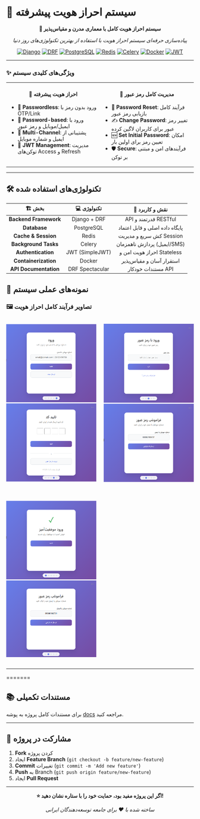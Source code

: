 # 🔐 سیستم احراز هویت پیشرفته

<div align="center">

**🚀 سیستم احراز هویت کامل با معماری مدرن و مقیاس‌پذیر**

*پیاده‌سازی حرفه‌ای سیستم احراز هویت با استفاده از بهترین تکنولوژی‌های روز دنیا*

[![Django](https://img.shields.io/badge/Django-092E20?style=for-the-badge&logo=django&logoColor=white)](https://djangoproject.com/)
[![DRF](https://img.shields.io/badge/Django_REST-ff1709?style=for-the-badge&logo=django&logoColor=white)](https://www.django-rest-framework.org/)
[![PostgreSQL](https://img.shields.io/badge/PostgreSQL-316192?style=for-the-badge&logo=postgresql&logoColor=white)](https://postgresql.org/)
[![Redis](https://img.shields.io/badge/Redis-DC382D?style=for-the-badge&logo=redis&logoColor=white)](https://redis.io/)
[![Celery](https://img.shields.io/badge/Celery-37B24D?style=for-the-badge&logo=celery&logoColor=white)](https://docs.celeryproject.org/)
[![Docker](https://img.shields.io/badge/Docker-2496ED?style=for-the-badge&logo=docker&logoColor=white)](https://docker.com/)
[![JWT](https://img.shields.io/badge/JWT-000000?style=for-the-badge&logo=JSON%20web%20tokens&logoColor=white)](https://jwt.io/)

</div>

---


### ✨ **ویژگی‌های کلیدی سیستم**

<div align="center">
<table>
  <tr>
    <td valign="top" width="50%">
      <h4 align="center">🔐 احراز هویت پیشرفته</h4>
      <ul>
        <li>🚪 <strong>Passwordless</strong>: ورود بدون رمز با OTP/Link</li>
        <li>🔑 <strong>Password-based</strong>: ورود با ایمیل/موبایل و رمز عبور</li>
        <li>📱 <strong>Multi-Channel</strong>: پشتیبانی از ایمیل و شماره موبایل</li>
        <li>🎯 <strong>JWT Management</strong>: مدیریت توکن‌های Access و Refresh</li>
      </ul>
    </td>
    <td valign="top" width="50%">
      <h4 align="center">🔑 مدیریت کامل رمز عبور</h4>
      <ul>
        <li>🔄 <strong>Password Reset</strong>: فرآیند کامل بازیابی رمز عبور</li>
        <li>✍️ <strong>Change Password</strong>: تغییر رمز عبور برای کاربران لاگین کرده</li>
        <li>🆕 <strong>Set Initial Password</strong>: امکان تعیین رمز برای اولین بار</li>
        <li>🛡️ <strong>Secure</strong>: فرآیندهای امن و مبتنی بر توکن</li>
      </ul>
    </td>
  </tr>
</table>
</div>

---

## 🛠️ **تکنولوژی‌های استفاده شده**

<div align="center">

| 🏗️ **بخش** | 💻 **تکنولوژی** | 📝 **نقش و کاربرد** |
|:----------:|:---------------:|:------------------:|
| **Backend Framework** | Django + DRF | API قدرتمند و RESTful |
| **Database** | PostgreSQL | پایگاه داده اصلی و قابل اعتماد |
| **Cache & Session** | Redis | کش سریع و مدیریت Session |
| **Background Tasks** | Celery | پردازش ناهمزمان (ایمیل/SMS) |
| **Authentication** | JWT (SimpleJWT) | احراز هویت امن و Stateless |
| **Containerization** | Docker | استقرار آسان و مقیاس‌پذیر |
| **API Documentation** | DRF Spectacular | مستندات خودکار API |

</div>




## 📸 **نمونه‌های عملی سیستم**

### 🖼️ **تصاویر فرآیند کامل احراز هویت**

<div align="center">

<div align="center" style="display: grid; grid-template-columns: repeat(2, 1fr); gap: 20px; align-items: center;">

![picture1](./docs/assets/Screenshot%202025-09-08%20112813.png)
![picture2](./docs/assets/Screenshot%202025-09-08%20112824.png)

![picture3](./docs/assets/Screenshot%202025-09-08%20112835.png)
![picture4](./docs/assets/Screenshot%202025-09-08%20112845.png)

![picture5](./docs/assets/Screenshot%202025-09-08%20112857.png)
![picture6](./docs/assets/Screenshot%202025-09-08%20112951.png)

</div>

</div>

---

=======

## 📚 **مستندات تکمیلی**

برای مستندات کامل پروژه به پوشه [docs](docs/README.md) مراجعه کنید.

</div>

---

## 🤝 **مشارکت در پروژه**

1. **Fork** کردن پروژه
2. ایجاد **Feature Branch** (`git checkout -b feature/new-feature`)
3. **Commit** تغییرات (`git commit -m 'Add new feature'`)
4. **Push** به Branch (`git push origin feature/new-feature`)
5. ایجاد **Pull Request**

---

<div align="center">

**⭐ اگر این پروژه مفید بود، حمایت خود را با ستاره نشان دهید!**

*ساخته شده با ❤️ برای جامعه توسعه‌دهندگان ایرانی*

</div>
